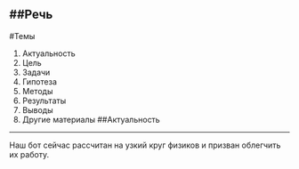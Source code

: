 ##Речь
------------------------ 
#Темы 
1. Актуальность
2. Цель
3. Задачи
4. Гипотеза
5. Методы
6. Результаты
7. Выводы
8. Другие материалы
##Актуальность
--------------------------
Наш бот сейчас рассчитан на узкий круг физиков и призван облегчить их работу. 